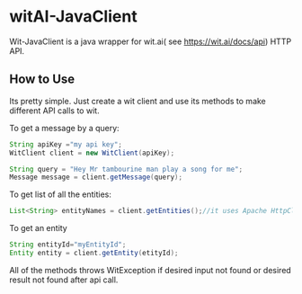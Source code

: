 witAI-JavaClient
================

Wit-JavaClient is a java wrapper for wit.ai( see https://wit.ai/docs/api) HTTP API.

How to Use
----------

Its pretty simple. Just create a wit client and use its methods to make different API calls to wit.

To get a message by a query:

```java
String apiKey ="my api key";
WitClient client = new WitClient(apiKey);

String query = "Hey Mr tambourine man play a song for me";
Message message = client.getMessage(query);
```

To get list of all the entities:

```java
List<String> entityNames = client.getEntities();//it uses Apache HttpClient under the hood
```

To get an entity

```java
String entityId="myEntityId";
Entity entity = client.getEntity(etityId);
```



All of the methods throws WitException if desired input not found or desired result not found after api call.
